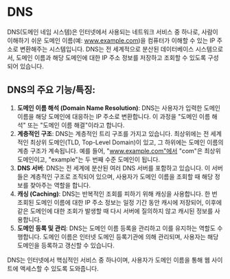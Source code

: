 # DNS

DNS(도메인 네임 시스템)은 인터넷에서 사용되는 네트워크 서비스 중 하나로, 사람이 이해하기 쉬운 도메인 이름(예: www.example.com)을 컴퓨터가 이해할 수 있는 IP 주소로 변환해주는 시스템입니다. DNS는 전 세계적으로 분산된 데이터베이스 시스템으로서, 도메인 이름과 해당 도메인에 대한 IP 주소 정보를 저장하고 조회할 수 있도록 구성되어 있습니다.

## DNS의 주요 기능/특징:
1. **도메인 이름 해석 (Domain Name Resolution)**: DNS는 사용자가 입력한 도메인 이름을 해당 도메인에 대응하는 IP 주소로 변환합니다. 이 과정을 "도메인 이름 해석" 또는 "도메인 이름 해결"이라고 합니다.
2. **계층적인 구조**: DNS는 계층적인 트리 구조를 가지고 있습니다. 최상위에는 전 세계적인 최상위 도메인(TLD, Top-Level Domain)이 있고, 그 하위에는 도메인 이름의 계층 구조가 계속됩니다. 예를 들어, "www.example.com"에서 "com"은 최상위 도메인이고, "example"는 두 번째 수준 도메인이 됩니다.
3. **DNS 서버**: DNS는 전 세계에 분산된 여러 DNS 서버를 포함하고 있습니다. 이 서버들은 계층적인 구조로 조직되어 있으며, 사용자가 도메인 이름을 조회할 때 해당 정보를 찾아주는 역할을 합니다.
4. **캐싱 (Caching)**: DNS는 반복적인 조회를 피하기 위해 캐싱을 사용합니다. 한 번 조회된 도메인 이름에 대한 IP 주소 정보는 일정 기간 동안 캐시에 저장되어, 이후에 같은 도메인에 대한 조회가 발생할 때 다시 서버에 질의하지 않고 캐시된 정보를 사용합니다.
5. **도메인 등록 및 관리**: DNS는 도메인 이름 등록을 관리하고 이를 유지하는 역할도 수행합니다. 도메인 이름은 인터넷 도메인 등록기관에 의해 관리되며, 사용자는 해당 도메인을 등록하고 갱신할 수 있습니다.

DNS는 인터넷에서 핵심적인 서비스 중 하나이며, 사용자가 도메인 이름을 통해 웹 사이트에 액세스할 수 있도록 도와줍니다.
